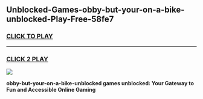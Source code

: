 
## Unblocked-Games-obby-but-your-on-a-bike-unblocked-Play-Free-58fe7
<h3>
<a href="https://premium76.site?title=obby-but-your-on-a-bike-unblocked&ref=10A">CLICK TO PLAY</a></h3>
<hr>

<h3>
<a href="https://premium76.site?title=obby-but-your-on-a-bike-unblocked&ref=10A">CLICK 2 PLAY</a>
  
</h3>

<a href="https://premium76.site?title=obby-but-your-on-a-bike-unblocked&ref=10A"><img src="https://clearcache.store/games.png"></a>


**obby-but-your-on-a-bike-unblocked games unblocked: Your Gateway to Fun and Accessible Online Gaming**
